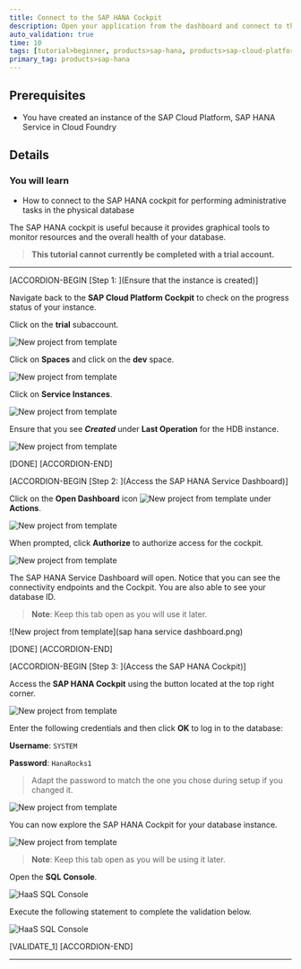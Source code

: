 ```yaml
---
title: Connect to the SAP HANA Cockpit
description: Open your application from the dashboard and connect to the SAP HANA cockpit.
auto_validation: true
time: 10
tags: [tutorial>beginner, products>sap-hana, products>sap-cloud-platform\,-sap-hana-service]
primary_tag: products>sap-hana
---
```


## Prerequisites
 - You have created an instance of the SAP Cloud Platform, SAP HANA Service in Cloud Foundry


## Details
### You will learn
  - How to connect to the SAP HANA cockpit for performing administrative tasks in the physical database

The SAP HANA cockpit is useful because it provides graphical tools to monitor resources and the overall health of your database.

>**This tutorial cannot currently be completed with a trial account.**

---

[ACCORDION-BEGIN [Step 1: ](Ensure that the instance is created)]

Navigate back to the **SAP Cloud Platform Cockpit** to check on the progress status of your instance.

Click on the **trial** subaccount.

![New project from template](1.png)

Click on **Spaces** and click on the **dev** space.

![New project from template](2.png)

Click on **Service Instances**.

![New project from template](3.png)

Ensure that you see ***Created*** under **Last Operation** for the HDB instance.

![New project from template](4.png)

[DONE]
[ACCORDION-END]

[ACCORDION-BEGIN [Step 2: ](Access the SAP HANA Service Dashboard)]

Click on the **Open Dashboard** icon ![New project from template](5.png) under **Actions**.

![New project from template](6.png)

When prompted, click **Authorize** to authorize access for the cockpit.

![New project from template](7.png)

The SAP HANA Service Dashboard will open. Notice that you can see the connectivity endpoints and the Cockpit. You are also able to see your database ID.

>**Note**: Keep this tab open as you will use it later.

![New project from template](sap hana service dashboard.png)

[DONE]
[ACCORDION-END]


[ACCORDION-BEGIN [Step 3: ](Access the SAP HANA Cockpit)]

Access the **SAP HANA Cockpit** using the button located at the top right corner.

![New project from template](8.png)

Enter the following credentials and then click **OK** to log in to the database:

**Username**: `SYSTEM`

**Password**: `HanaRocks1`

> Adapt the password to match the one you chose during setup if you changed it.

![New project from template](9.png)

You can now explore the SAP HANA Cockpit for your database instance.

![New project from template](10.png)

>**Note**: Keep this tab open as you will be using it later.

Open the **SQL Console**.

![HaaS SQL Console](11.png)

Execute the following statement to complete the validation below.

![HaaS SQL Console](12.png)

[VALIDATE_1]
[ACCORDION-END]

---
